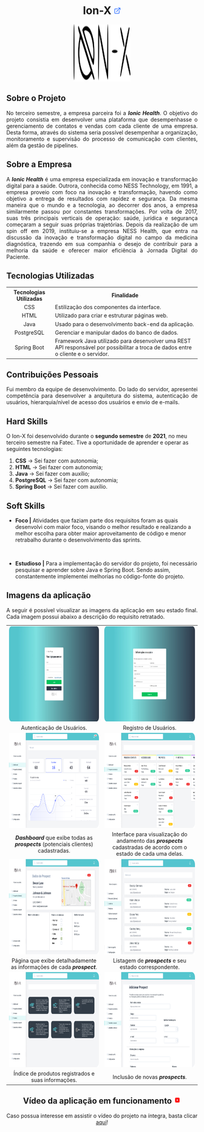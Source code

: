 <h1 align="center"><b>Ion-X <a href="https://github.com/ThomasPalma1/FatecAPI-03"><img src="/docs/external-link.png"  width="19" height="19"></a>
</h1></b>

<p align="center"> 
   <img src="/docs/ionx.svg" width="150" height="150">
</p>

## **Sobre o Projeto**

<p align="justify">No terceiro semestre, a empresa parceira foi a <b><i>Ionic Health</b></i>. O objetivo do projeto consistia em desenvolver uma plataforma que desempenhasse o gerenciamento de contatos e vendas com cada cliente de uma empresa. Desta forma, através do sistema seria possível desempenhar a organização, monitoramento e supervisão do processo de comunicação com clientes, além da gestão de pipelines.</p>

## **Sobre a Empresa**

<p align="justify">A <b><i>Ionic Health</b></i> é uma empresa especializada em inovação e transformação digital para a saúde. Outrora, conhecida como NESS Technology, em 1991, a empresa proveio com foco na inovação e transformação, havendo como objetivo a entrega de resultados com rapidez e segurança. Da mesma maneira que o mundo e a tecnologia, ao decorrer dos anos, a empresa similarmente passou por constantes transformações. Por volta de 2017, suas três principais verticais de operação: saúde, jurídica e segurança começaram a seguir suas próprias trajetórias. Depois da realização de um spin off em 2019, instituiu-se a empresa NESS Health, que entra na discussão da inovação e transformação digital no campo da medicina diagnóstica, trazendo em sua companhia o desejo de contribuir para a melhoria da saúde e oferecer maior eficiência à Jornada Digital do Paciente.</p>

## **Tecnologias Utilizadas**

<table>
    <tr>
        <th>Tecnologias Utilizadas</th>
        <th>Finalidade</th>
    </tr>
    <tr>
        <td align="center">CSS</td>
        <td align="justify">Estilização dos componentes da interface.</td>
    </tr>
    <tr>
        <td align="center">HTML</td>
        <td align="left">Utilizado para criar e estruturar páginas web.</td>
    </tr>
    <tr>
        <td align="center">Java</td>
        <td align="left">Usado para o desenvolvimento back-end da aplicação.</td>
    </tr>
    <tr>
        <td align="center">PostgreSQL</td>
        <td align="left">Gerenciar e manipular dados do banco de dados.</td>
    </tr>
    <tr>
        <td align="center">Spring Boot</td>
        <td align="left">Framework Java utilizado para desenvolver uma REST API responsável por possibilitar a troca de dados entre o cliente e o servidor.</td>

</table>

## **Contribuições Pessoais**

<p align="justify">Fui membro da equipe de desenvolvimento. Do lado do servidor, apresentei competência para desenvolver a arquitetura do sistema, autenticação de usuários, hierarquia/nível de acesso dos usuários e envio de e-mails.</p>

## **Hard Skills**

O Ion-X foi desenvolvido durante o **segundo semestre** de **2021**, no meu terceiro semestre na Fatec. Tive a oportunidade de aprender e operar as seguintes tecnologias:

  1.  **CSS** &#8594; Sei fazer com autonomia;
  2.  **HTML** &#8594; Sei fazer com autonomia;
  3.  **Java** &#8594; Sei fazer com auxílio;
  4.  **PostgreSQL** &#8594; Sei fazer com autonomia;
  5.  **Spring Boot** &#8594; Sei fazer com auxílio.

## **Soft Skills**

* **Foco |** Atividades que faziam parte dos requisitos foram as quais desenvolvi com maior foco, visando o melhor resultado e realizando a melhor escolha para obter maior aproveitamento de código e menor retrabalho durante o desenvolvimento das sprints.

<br>

* **Estudioso |** Para a implementação do servidor do projeto, foi necessário pesquisar e aprender sobre Java e Spring Boot. Sendo assim, constantemente implementei melhorias no código-fonte do projeto.

## **Imagens da aplicação**

<p align="justify">A seguir é possível visualizar as imagens da aplicação em seu estado final. Cada imagem possui abaixo a descrição do requisito retratado.</p>

<table>
   <tr>
      <td width="455"><img src="/docs/FatecAPI-03/login_screen.png" width="450" height="250" /></td>
      <td width="455"><img src="/docs/FatecAPI-03/register_screen.png" width="450" height="250" /></td>
   </tr>
   <tr>
      <td align="center">Autenticação de Usuários.</td>
      <td align="center">Registro de Usuários.</td>
   </tr>
   <tr>
      <td><img src="/docs/FatecAPI-03/dashboard_screen.png" width="450" height="250"/></td>
      <td><img src="/docs/FatecAPI-03/registered-customers_screen.png" width="450" height="250" /></td>
   </tr>
   <tr>
      <td align="center"><b><i>Dashboard</b></i> que exibe todas as <b><i>prospects</b></i> (potenciais clientes) cadastradas.</td>
      <td align="center">Interface para visualização do andamento das <b><i>prospects</b></i> cadastradas de acordo com o estado de cada uma delas.</td>
   </tr>
   <tr>
      <td><img src="/docs/FatecAPI-03/clients-data_screen.png" width="450" height="250" /></td>
      <td><img src="/docs/FatecAPI-03/contacts_screen.png" width="450" height="250" /></td>
   </tr>
   <tr>
      <td align="center">Página que exibe detalhadamente as informações de cada <b><i>prospect</b></i>.</td>
      <td align="center">Listagem de <b><i>prospects</b></i> e seu estado correspondente.</td>
   </tr>
   <tr>
      <td><img src="/docs/FatecAPI-03/products_screen.png" width="450" height="250" /></td>
      <td><img src="/docs/FatecAPI-03/customer-registration_screen.png" width="450" height="250"/></td>
   </tr>
   <tr>
      <td align="center">Índice de produtos registrados e suas informações.</td>
      <td align="center">Inclusão de novas <b><i>prospects</b></i>.</td>
   </tr>
</table>

<h2 align="center">Vídeo da aplicação em funcionamento <img src="/docs/youtube-icon.svg"  width="19" height="19"></h2>

<p align="center">Caso possua interesse em assistir o vídeo do projeto na íntegra, basta clicar <a href="https://youtu.be/Ocy-cQKJlPc">aqui</a>!